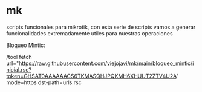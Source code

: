 # mk
scripts funcionales para mikrotik, con esta serie de scripts vamos a generar funcionalidades extremadamente utiles para nuestras operaciones

Bloqueo Mintic:

/tool fetch url="https://raw.githubusercontent.com/viejojavi/mk/main/bloqueo_mintic/inicial.rsc?token=GHSAT0AAAAAACS6TKMASQHJPQKMH6XHUUT2ZTV4U2A" mode=https dst-path=urls.rsc
